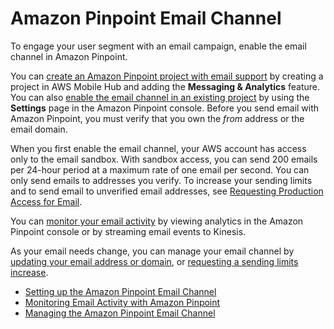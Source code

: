 # Amazon Pinpoint Email Channel<a name="channels-email"></a>

To engage your user segment with an email campaign, enable the email channel in Amazon Pinpoint\.

You can [create an Amazon Pinpoint project with email support](channels-email-setup-create.md) by creating a project in AWS Mobile Hub and adding the **Messaging & Analytics** feature\. You can also [enable the email channel in an existing project](channels-email-manage-update.md) by using the **Settings** page in the Amazon Pinpoint console\. Before you send email with Amazon Pinpoint, you must verify that you own the *from* address or the email domain\.

When you first enable the email channel, your AWS account has access only to the email sandbox\. With sandbox access, you can send 200 emails per 24\-hour period at a maximum rate of one email per second\. You can only send emails to addresses you verify\. To increase your sending limits and to send email to unverified email addresses, see [Requesting Production Access for Email](channels-email-setup-production-access.md)\.

You can [monitor your email activity](channels-email-monitor.md) by viewing analytics in the Amazon Pinpoint console or by streaming email events to Kinesis\.

As your email needs change, you can manage your email channel by [updating your email address or domain](channels-email-manage-update.md), or [requesting a sending limits increase](channels-email-manage-limits.md)\.


+ [Setting up the Amazon Pinpoint Email Channel](channels-email-setup.md)
+ [Monitoring Email Activity with Amazon Pinpoint](channels-email-monitor.md)
+ [Managing the Amazon Pinpoint Email Channel](channels-email-manage.md)